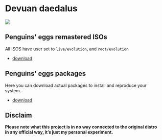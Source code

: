 # Devuan daedalus
![](/img/devuan.svg)

## Penguins' eggs remastered ISOs
All ISOS have user set to ```live/evolution```, and ```root/evolution```

* [download](https://drive.google.com/drive/folders/1fi3PLk8LXJ4o4TLjIJR8wBDWzbxT_2__)

## Penguins' eggs packages
Here you can download actual packages to install and reproduce your system.

* [download](https://drive.google.com/drive/folders/14s1JNNp9FW6oESWgIIPifglNB6eRbYko)

## Disclaim
__Please note what this project is in no way connected to the original distro in any official way, it’s just my personal experiment.__

